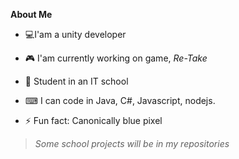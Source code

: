 **About Me**
- 💻I'am a unity developer
- 🎮 I'am currently working on game, *Re-Take*
- 🏫 Student in an IT school 
 
- ⌨ I can code in Java, C#, Javascript, nodejs.
- ⚡ Fun fact: Canonically blue pixel

>*Some school projects will be in my repositories*
